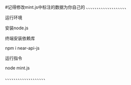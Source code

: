 #记得修改mint.js中标注的数据为你自己的
、、、、、、、、、、、、、、、、、、、

运行环境

安装node.js

终端安装依赖库

npm i near-api-js

运行指令

node mint.js

、、、、、、、、、、、、、、、、、、、
